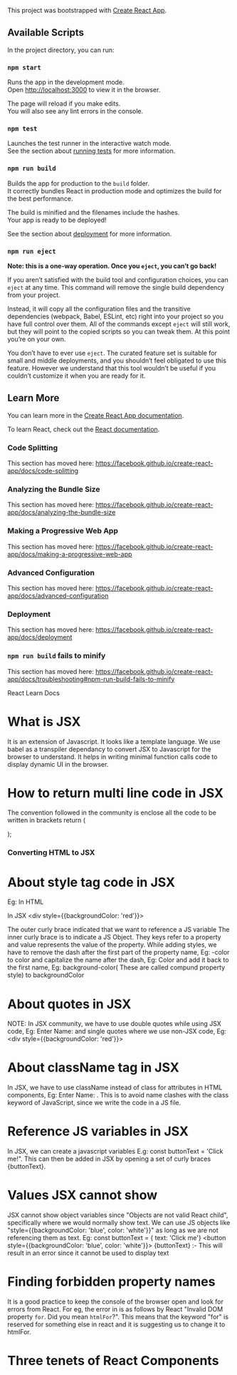 This project was bootstrapped with [Create React App](https://github.com/facebook/create-react-app).

## Available Scripts

In the project directory, you can run:

### `npm start`

Runs the app in the development mode.<br />
Open [http://localhost:3000](http://localhost:3000) to view it in the browser.

The page will reload if you make edits.<br />
You will also see any lint errors in the console.

### `npm test`

Launches the test runner in the interactive watch mode.<br />
See the section about [running tests](https://facebook.github.io/create-react-app/docs/running-tests) for more information.

### `npm run build`

Builds the app for production to the `build` folder.<br />
It correctly bundles React in production mode and optimizes the build for the best performance.

The build is minified and the filenames include the hashes.<br />
Your app is ready to be deployed!

See the section about [deployment](https://facebook.github.io/create-react-app/docs/deployment) for more information.

### `npm run eject`

**Note: this is a one-way operation. Once you `eject`, you can’t go back!**

If you aren’t satisfied with the build tool and configuration choices, you can `eject` at any time. This command will remove the single build dependency from your project.

Instead, it will copy all the configuration files and the transitive dependencies (webpack, Babel, ESLint, etc) right into your project so you have full control over them. All of the commands except `eject` will still work, but they will point to the copied scripts so you can tweak them. At this point you’re on your own.

You don’t have to ever use `eject`. The curated feature set is suitable for small and middle deployments, and you shouldn’t feel obligated to use this feature. However we understand that this tool wouldn’t be useful if you couldn’t customize it when you are ready for it.

## Learn More

You can learn more in the [Create React App documentation](https://facebook.github.io/create-react-app/docs/getting-started).

To learn React, check out the [React documentation](https://reactjs.org/).

### Code Splitting

This section has moved here: https://facebook.github.io/create-react-app/docs/code-splitting

### Analyzing the Bundle Size

This section has moved here: https://facebook.github.io/create-react-app/docs/analyzing-the-bundle-size

### Making a Progressive Web App

This section has moved here: https://facebook.github.io/create-react-app/docs/making-a-progressive-web-app

### Advanced Configuration

This section has moved here: https://facebook.github.io/create-react-app/docs/advanced-configuration

### Deployment

This section has moved here: https://facebook.github.io/create-react-app/docs/deployment

### `npm run build` fails to minify

This section has moved here: https://facebook.github.io/create-react-app/docs/troubleshooting#npm-run-build-fails-to-minify


React Learn Docs
# What is JSX
It is an extension of Javascript. It looks like a template language. We use babel as a transpiler dependancy to convert JSX to Javascript for the browser to understand. It helps in writing minimal function calls code to display dynamic UI in the browser.

# How to return multi line code in JSX
The convention followed in the community is enclose all the code to be written in brackets 
return (<div><ul></ul></div>);

### Converting HTML to JSX
# About style tag code in JSX
Eg: 
In HTML <div style="background-color: red;"></div>
In JSX <div style={{backgroundColor: 'red'}}></div>

The outer curly brace indicated that we want to reference a JS variable
The inner curly brace is to indicate a JS Object. They keys refer to a property and value represents the value of the property.
While adding styles, we have to remove the dash after the first part of the property name, Eg: -color to color and capitalize the name after the dash, Eg: Color and add it back to the first name, Eg: background-color( These are called compund property style) to backgroundColor

# About quotes in JSX
NOTE: In JSX community, we have to use double quotes while using JSX code, Eg: <label for="name" class="label">Enter Name: </label> and single quotes where we use non-JSX code, Eg: <div style={{backgroundColor: 'red'}}></div>

# About className tag in JSX
In JSX, we have to use className instead of class for attributes in HTML components, Eg: <label for="name" className="label">Enter Name: </label> . This is to avoid name clashes with the class keyword of JavaScript, since we write the code in a JS file.

# Reference JS variables in JSX
In JSX, we can create a javascript variables E.g: const buttonText = 'Click me!". This can then be added in JSX by opening a set of curly braces {buttonText}.

# Values JSX cannot show
JSX cannot show object variables since "Objects are not valid React child", specifically where we would normally show text. We can use JS objects like "style={{backgroundColor: 'blue', color: 'white'}}" as long as we are not referencing them as text.
Eg: const buttonText = { text: 'Click me'}
<button style={{backgroundColor: 'blue', color: 'white'}}>
{buttonText} :- This will result in an error since it cannot be used to display text
</button>

# Finding forbidden property names
It is a good practice to keep the console of the browser open and look for errors from React. For eg, the error in <label for="name" class="label"> is as follows by React "Invalid DOM property `for`. Did you mean `htmlFor`?". This means that the keyword "for" is reserved for something else in react and it is suggesting us to change it to htmlFor.

# Three tenets of React Components